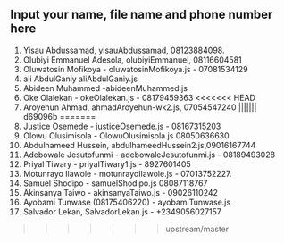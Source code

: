 ## Input your name, file name and phone number here
1. Yisau Abdussamad, yisauAbdussamad, 08123884098.
2. Olubiyi Emmanuel Adesola, olubiyiEmmanuel, 08116604581
3. Oluwatosin Mofikoya - oluwatosinMofikoya.js - 07081534129
4. ali AbdulGaniy aliAbdulGaniy.js
5. Abideen Muhammed -abideenMuhammed.js
6. Oke Olalekan - okeOlalekan.js - 08179459363
<<<<<<< HEAD
7. Aroyehun Ahmad, ahmadAroyehun-wk2.js, 07054547240
||||||| d69096b
=======
7. Justice Osemede - justiceOsemede.js - 08167315203
8. Olowu Olusimisola - OlowuOlusimisola.js 08050636630
9. Abdulhameed Hussein, abdulhameedHussein2.js,09016167744
10. Adebowale Jesutofunmi - adebowaleJesutofunmi.js - 08189493028
11. Priyal Tiwary - priyalTiwary1.js - 8927601405
12. Motunrayo Ilawole - motunrayoIlawole.js - 07013752227.
13. Samuel Shodipo - samuelShodipo.js 08087118767
14. Akinsanya Taiwo - akinsanyaTaiwo.js - 09026110242
15. Ayobami Tunwase (08175406220) - ayobamiTunwase.js
16. Salvador Lekan, SalvadorLekan.js - +2349056027157
>>>>>>> upstream/master
